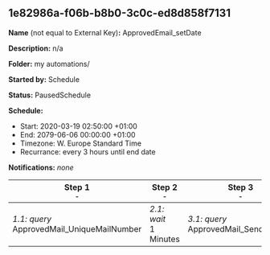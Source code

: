 ## 1e82986a-f06b-b8b0-3c0c-ed8d858f7131

**Name** (not equal to External Key)**:** ApprovedEmail_setDate

**Description:** n/a

**Folder:** my automations/

**Started by:** Schedule

**Status:** PausedSchedule

**Schedule:**

* Start: 2020-03-19 02:50:00 +01:00
* End: 2079-06-06 00:00:00 +01:00
* Timezone: W. Europe Standard Time
* Recurrance: every 3 hours until end date

**Notifications:** _none_


| Step 1<br>_<small>-</small>_ | Step 2<br>_<small>-</small>_ | Step 3<br>_<small>-</small>_ |
| --- | --- | --- |
| _1.1: query_<br>ApprovedMail_UniqueMailNumber | _2.1: wait_<br>1 Minutes | _3.1: query_<br>ApprovedMail_SendoutDate |
